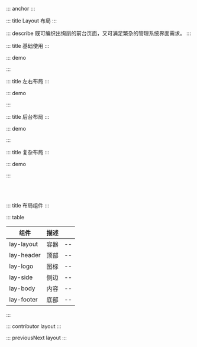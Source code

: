 ::: anchor
:::

::: title Layout 布局
:::

::: describe 既可编织出绚丽的前台页面，又可满足繁杂的管理系统界面需求。
:::

::: title 基础使用
:::

::: demo

<template>
  <lay-layout class="example">
    <lay-header>header</lay-header>
    <lay-body>content</lay-body>
    <lay-footer>footer</lay-footer>
  </lay-layout>
</template>

<script>
import { ref } from 'vue';

export default {
  setup() {

    return {
    }
  }
}
</script>

<style>
.example .layui-footer,
.example .layui-header {
  line-height: 60px;
  text-align: center;
  background: #87ca9a;
  color: white;
}
.example .layui-side {
  display: flex;
  background: #77c38c;
  align-items: center;
  justify-content: center;
  color: white;
}
.example .layui-body {
  display: flex;
  background: #5FB878;
  align-items: center;
  justify-content: center;
  color: white;
}
</style>

:::

::: title 左右布局
:::
 
::: demo

<template>
  <lay-layout class="example">
    <lay-side>left</lay-side>
    <lay-body>content</lay-body>
    <lay-side>right</lay-side>
  </lay-layout>
</template>

<script>
import { ref } from 'vue';

export default {
  setup() {

    return {
    }
  }
}
</script>
<style>
.example .layui-footer,
.example .layui-header {
  line-height: 60px;
  text-align: center;
  background: #87ca9a;
  color: white;
}
.example .layui-side {
  display: flex;
  background: #77c38c;
  align-items: center;
  justify-content: center;
  color: white;
}
.example .layui-body {
  display: flex;
  background: #5FB878;
  align-items: center;
  justify-content: center;
  color: white;
}
</style>

:::

::: title 后台布局
:::

::: demo

<template>
  <lay-layout class="example">
    <lay-header>header</lay-header>
    <lay-layout>
      <lay-side>side</lay-side>
      <lay-body>content</lay-body>
    </lay-layout>
  </lay-layout>
</template>

<script>
import { ref } from 'vue';

export default {
  setup() {

    return {
    }
  }
}
</script>
<style>
.example .layui-footer,
.example .layui-header {
  line-height: 60px;
  text-align: center;
  background: #87ca9a;
  color: white;
}
.example .layui-side {
  display: flex;
  background: #77c38c;
  align-items: center;
  justify-content: center;
  color: white;
}
.example .layui-body {
  display: flex;
  background: #5FB878;
  align-items: center;
  justify-content: center;
  color: white;
}
</style>

:::

::: title 复杂布局
:::

::: demo

<template>
  <lay-layout class="example">
    <lay-side>side</lay-side>
    <lay-layout>
      <lay-header>header</lay-header>
      <lay-body>body</lay-body>
      <lay-footer>footer</lay-footer>
    </lay-layout>
  </lay-layout>
  <hr>
  <lay-layout class="example">
    <lay-layout>
      <lay-header>header</lay-header>
      <lay-body>body</lay-body>
      <lay-footer>footer</lay-footer>
    </lay-layout>
    <lay-side>side</lay-side>
  </lay-layout>
  <hr>
  <lay-layout class="example">
    <lay-header>Header</lay-header>
    <lay-body>
      <lay-layout>
        <lay-side>Left</lay-side>
        <lay-body>Content</lay-body>
      </lay-layout>
    </lay-body>
    <lay-footer>Footer</lay-footer>
  </lay-layout>
  <hr>
  <lay-layout class="example">
    <lay-header>Header</lay-header>
    <lay-body>
      <lay-layout>
        <lay-body>Content</lay-body>
        <lay-side>Right</lay-side>
      </lay-layout>
    </lay-body>
    <lay-footer>Footer</lay-footer>
  </lay-layout>
</template>

<script>
import { ref } from 'vue';

export default {
  setup() {

    return {
    }
  }
}
</script>
<style>
.example .layui-footer,
.example .layui-header {
  line-height: 60px;
  text-align: center;
  background: #87ca9a;
  color: white;
}
.example .layui-side {
  display: flex;
  background: #77c38c;
  align-items: center;
  justify-content: center;
  color: white;
}
.example .layui-body {
  display: flex;
  background: #5FB878;
  align-items: center;
  justify-content: center;
  color: white;
}
</style>

:::

<br>
<br>

::: title 布局组件
:::

::: table

| 组件       | 描述 |     |
| ---------- | ---- | --- |
| lay-layout | 容器 | --  |
| lay-header | 顶部 | --  |
| lay-logo   | 图标 | --  |
| lay-side   | 侧边 | --  |
| lay-body   | 内容 | --  |
| lay-footer | 底部 | --  |

:::

::: contributor layout
:::  

::: previousNext layout
:::